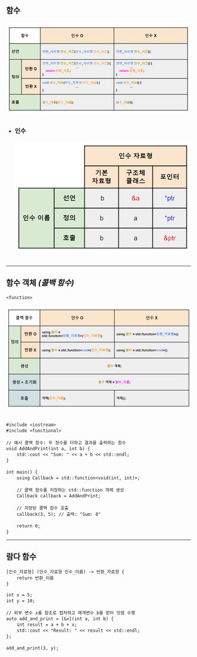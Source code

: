 ## 함수
###### <img src = 'img/함수.png'>

+ ### 인수
  ###### <img src = 'img/인수.png'>

---

## 함수 객체 *(콜백 함수)*
`<function>`
###### <img src = 'img/콜백 함수.png'>
```
#include <iostream>
#include <functional>

// 예시 콜백 함수: 두 정수를 더하고 결과를 출력하는 함수
void AddAndPrint(int a, int b) {
    std::cout << "Sum: " << a + b << std::endl;
}

int main() {
    using Callback = std::function<void(int, int)>;

    // 콜백 함수를 저장하는 std::function 객체 생성
    Callback callback = AddAndPrint;

    // 저장된 콜백 함수 호출
    callback(3, 5); // 출력: "Sum: 8"

    return 0;
}
```

---

## 람다 함수
```
[인수_자료형] (인수_자료형 인수_이름) -> 반환_자료형 { 
    return 반환_이름 
}
```
```
int x = 5;
int y = 10;

// 외부 변수 x를 참조로 캡처하고 매개변수 b를 받아 덧셈 수행
auto add_and_print = [&x](int a, int b) {
    int result = a + b + x;
    std::cout << "Result: " << result << std::endl;
};

add_and_print(3, y);
```
